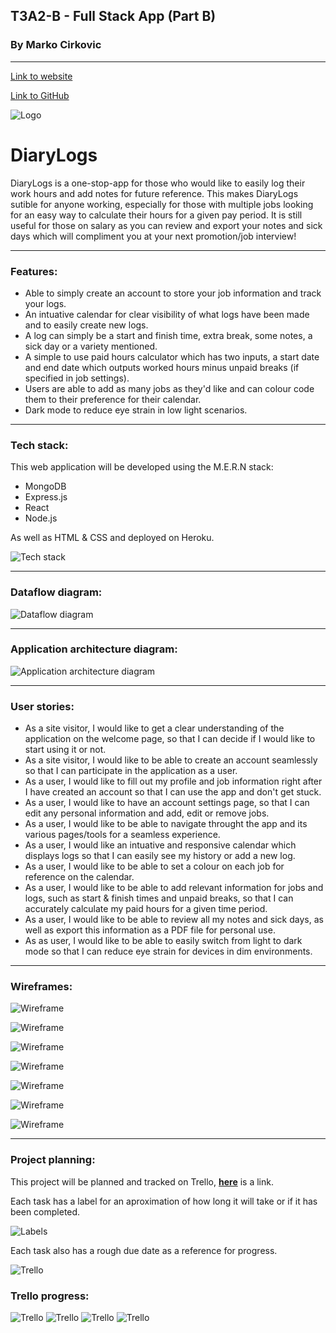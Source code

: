 ## T3A2-B - Full Stack App (Part B)
### By Marko Cirkovic
---

[Link to website](https://diarylogs.netlify.app/)

[Link to GitHub](https://github.com/markomate/DiaryLogs)

![Logo](docs/Logo.png)

# DiaryLogs

DiaryLogs is a one-stop-app for those who would like to easily log their work hours and add notes for future reference. This makes DiaryLogs sutible for anyone working, especially for those with multiple jobs looking for an easy way to calculate their hours for a given pay period. It is still useful for those on salary as you can review and export your notes and sick days which will compliment you at your next promotion/job interview!

---
### Features:
- Able to simply create an account to store your job information and track your logs.
- An intuative calendar for clear visibility of what logs have been made and to easily create new logs.
- A log can simply be a start and finish time, extra break, some notes, a sick day or a variety mentioned.
- A simple to use paid hours calculator which has two inputs, a start date and end date which outputs worked hours minus unpaid breaks (if specified in job settings).
- Users are able to add as many jobs as they'd like and can colour code them to their preference for their calendar.
- Dark mode to reduce eye strain in low light scenarios.
---

### Tech stack:

This web application will be developed using the M.E.R.N stack:
- MongoDB
- Express.js
- React
- Node.js

As well as HTML & CSS and deployed on Heroku.

![Tech stack](docs/TechStack.png)

---

### Dataflow diagram:

![Dataflow diagram](docs/Dataflow.png)

---

### Application architecture diagram:

![Application architecture diagram](docs/Architecture.png)

---

### User stories:

- As a site visitor, I would like to get a clear understanding of the application on the welcome page, so that I can decide if I would like to start using it or not.
- As a site visitor, I would like to be able to create an account seamlessly so that I can participate in the application as a user.
- As a user, I would like to fill out my profile and job information right after I have created an account so that I can use the app and don't get stuck.
- As a user, I would like to have an account settings page, so that I can edit any personal information and add, edit or remove jobs.
- As a user, I would like to be able to navigate throught the app and its various pages/tools for a seamless experience.
- As a user, I would like an intuative and responsive calendar which displays logs so that I can easily see my history or add a new log.
- As a user, I would like to be able to set a colour on each job for reference on the calendar.
- As a user, I would like to be able to add relevant information for jobs and logs, such as start & finish times and unpaid breaks, so that I can accurately calculate my paid hours for a given time period.
- As a user, I would like to be able to review all my notes and sick days, as well as export this information as a PDF file for personal use.
- As as user, I would like to be able to easily switch from light to dark mode so that I can reduce eye strain for devices in dim environments.

---

### Wireframes:

![Wireframe](docs/Wireframe-1.png)

![Wireframe](docs/Wireframe-2.png)

![Wireframe](docs/Wireframe-3.png)

![Wireframe](docs/Wireframe-4.png)

![Wireframe](docs/Wireframe-5.png)

![Wireframe](docs/Wireframe-6.png)

![Wireframe](docs/Wireframe-7.png)

---

### Project planning:

This project will be planned and tracked on Trello, [**here**](https://trello.com/b/lFjINGr1/diarylogs) is a link.

Each task has a label for an aproximation of how long it will take or if it has been completed.

![Labels](docs/Labels.png)

Each task also has a rough due date as a reference for progress.

![Trello](docs/Trello.png)

### Trello progress:

![Trello](docs/Trello-1.png)
![Trello](docs/Trello-2.png)
![Trello](docs/Trello-3.png)
![Trello](docs/Trello-4.png)